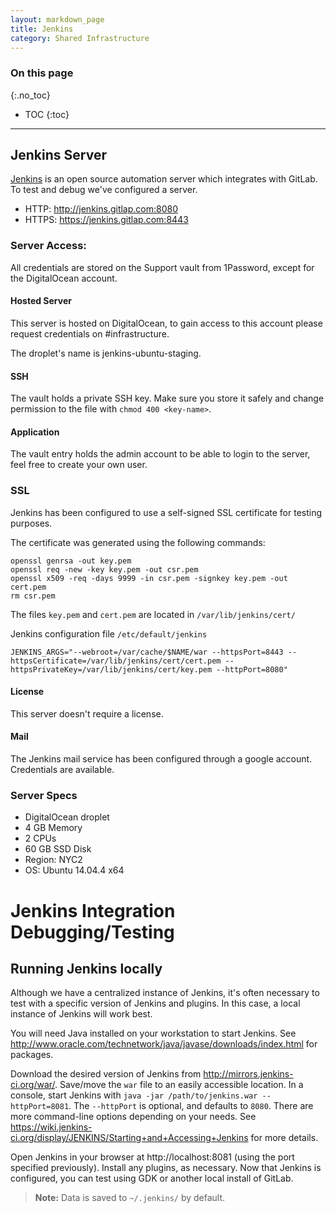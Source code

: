 ```yaml
---
layout: markdown_page
title: Jenkins
category: Shared Infrastructure
---
```


### On this page
{:.no_toc}

- TOC
{:toc}

----

## Jenkins Server

[Jenkins](https://jenkins.io/index.html) is an open source automation 
server which integrates with GitLab. To test and debug we've configured 
a server.

+ HTTP: http://jenkins.gitlap.com:8080
+ HTTPS: https://jenkins.gitlap.com:8443

### Server Access:

All credentials are stored on the Support vault from 1Password, except 
for the DigitalOcean account.

#### Hosted Server

This server is hosted on DigitalOcean, to gain access to this account 
please request credentials on #infrastructure. 
 
The droplet's name is jenkins-ubuntu-staging.  

#### SSH 

The vault holds a private SSH key. Make sure you store it safely and 
change permission to the file with `chmod 400 <key-name>`.

#### Application

The vault entry holds the admin account to be able to login to the 
server, feel free to create your own user. 

### SSL

Jenkins has been configured to use a self-signed SSL certificate for testing purposes. 

The certificate was generated using the following commands:

```
openssl genrsa -out key.pem
openssl req -new -key key.pem -out csr.pem
openssl x509 -req -days 9999 -in csr.pem -signkey key.pem -out cert.pem
rm csr.pem
```

The files `key.pem` and `cert.pem` are located in `/var/lib/jenkins/cert/`

Jenkins configuration file `/etc/default/jenkins`

```
JENKINS_ARGS="--webroot=/var/cache/$NAME/war --httpsPort=8443 --httpsCertificate=/var/lib/jenkins/cert/cert.pem --httpsPrivateKey=/var/lib/jenkins/cert/key.pem --httpPort=8080"
```

#### License

This server doesn't require a license.   

#### Mail

The Jenkins mail service has been configured through a google account. 
Credentials are available.
  
### Server Specs

- DigitalOcean droplet
- 4 GB Memory
- 2 CPUs
- 60 GB SSD Disk
- Region: NYC2
- OS: Ubuntu 14.04.4 x64 

# Jenkins Integration Debugging/Testing

## Running Jenkins locally

Although we have a centralized instance of Jenkins, it's often necessary to
test with a specific version of Jenkins and plugins. In this case, a local
instance of Jenkins will work best.

You will need Java installed on your workstation to start Jenkins. See
http://www.oracle.com/technetwork/java/javase/downloads/index.html for
packages.

Download the desired version of Jenkins from http://mirrors.jenkins-ci.org/war/.
Save/move the `war` file to an easily accessible location. In a console, start
Jenkins with `java -jar /path/to/jenkins.war --httpPort=8081`. The `--httpPort`
is optional, and defaults to `8080`. There are more command-line options
depending on your needs. See
https://wiki.jenkins-ci.org/display/JENKINS/Starting+and+Accessing+Jenkins
for more details.

Open Jenkins in your browser at http://localhost:8081 (using the port specified
previously). Install any plugins, as necessary. Now that Jenkins is configured,
you can test using GDK or another local install of GitLab.

> **Note:** Data is saved to `~/.jenkins/` by default. 
